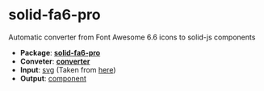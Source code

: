 
# solid-fa6-pro
Automatic converter from Font Awesome 6.6 icons to solid-js components
- **Package**: [**solid-fa6-pro**](./package/ui/)
- **Conveter**: [**converter**](./package/converter/)
- **Input**: [svg](./package/converter/svg/) (Taken from [here](https://weadown.com/res/font-awesome-pro/))
- **Output**: [component](./package/ui/src/component/)
